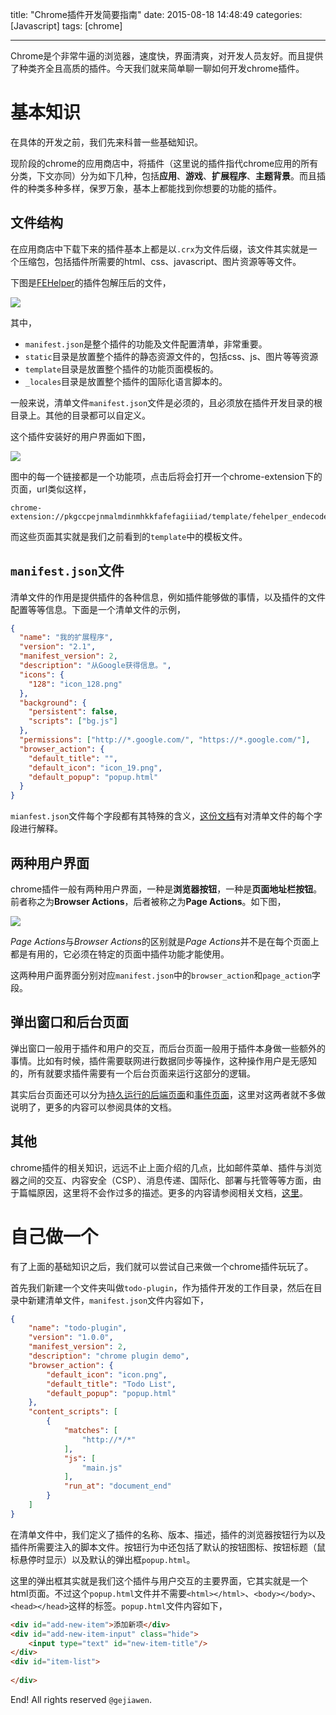title: "Chrome插件开发简要指南"
date: 2015-08-18 14:48:49
categories: [Javascript]
tags: [chrome]

---

Chrome是个非常牛逼的浏览器，速度快，界面清爽，对开发人员友好。而且提供了种类齐全且高质的插件。今天我们就来简单聊一聊如何开发chrome插件。

# 基本知识

在具体的开发之前，我们先来科普一些基础知识。

现阶段的chrome的应用商店中，将插件（这里说的插件指代chrome应用的所有分类，下文亦同）分为如下几种，包括**应用**、**游戏**、**扩展程序**、**主题背景**。而且插件的种类多种多样，保罗万象，基本上都能找到你想要的功能的插件。

## 文件结构

在应用商店中下载下来的插件基本上都是以`.crx`为文件后缀，该文件其实就是一个压缩包，包括插件所需要的html、css、javascript、图片资源等等文件。

下图是[FEHelper](http://www.baidufe.com/fehelper)的插件包解压后的文件，

![](Chrome插件开发简要指南-001.png)

其中，

- `manifest.json`是整个插件的功能及文件配置清单，非常重要。
- `static`目录是放置整个插件的静态资源文件的，包括css、js、图片等等资源
- `template`目录是放置整个插件的功能页面模板的。
- `_locales`目录是放置整个插件的国际化语言脚本的。

一般来说，清单文件`manifest.json`文件是必须的，且必须放在插件开发目录的根目录上。其他的目录都可以自定义。

这个插件安装好的用户界面如下图，

![](Chrome插件开发简要指南-002.png)

图中的每一个链接都是一个功能项，点击后将会打开一个chrome-extension下的页面，url类似这样，

```
chrome-extension://pkgccpejnmalmdinmhkkfafefagiiiad/template/fehelper_endecode.html
```

而这些页面其实就是我们之前看到的`template`中的模板文件。

## `manifest.json`文件

清单文件的作用是提供插件的各种信息，例如插件能够做的事情，以及插件的文件配置等等信息。下面是一个清单文件的示例，

```json
{
  "name": "我的扩展程序",
  "version": "2.1",
  "manifest_version": 2,
  "description": "从Google获得信息。",
  "icons": {
    "128": "icon_128.png"
  },
  "background": {
    "persistent": false,
    "scripts": ["bg.js"]
  },
  "permissions": ["http://*.google.com/", "https://*.google.com/"],
  "browser_action": {
    "default_title": "",
    "default_icon": "icon_19.png",
    "default_popup": "popup.html"
  }
}
```

`mianfest.json`文件每个字段都有其特殊的含义，[这份文档](http://chrome.liuyixi.com/manifest.html)有对清单文件的每个字段进行解释。

## 两种用户界面

chrome插件一般有两种用户界面，一种是**浏览器按钮**，一种是**页面地址栏按钮**。前者称之为**Browser Actions**，后者被称之为**Page Actions**。如下图，

![](Chrome插件开发简要指南-003.png)

*Page Actions*与*Browser Actions*的区别就是*Page Actions*并不是在每个页面上都是有用的，它必须在特定的页面中插件功能才能使用。

这两种用户面界面分别对应`manifest.json`中的`browser_action`和`page_action`字段。


## 弹出窗口和后台页面

弹出窗口一般用于插件和用户的交互，而后台页面一般用于插件本身做一些额外的事情。比如有时候，插件需要联网进行数据同步等操作，这种操作用户是无感知的，所有就要求插件需要有一个后台页面来运行这部分的逻辑。

其实后台页面还可以分为[持久运行的后端页面](http://chrome.liuyixi.com/background_pages.html)和[事件页面](http://chrome.liuyixi.com/event_pages.html)，这里对这两者就不多做说明了，更多的内容可以参阅具体的文档。

## 其他

chrome插件的相关知识，远远不止上面介绍的几点，比如邮件菜单、插件与浏览器之间的交互、内容安全（CSP）、消息传递、国际化、部署与托管等等方面，由于篇幅原因，这里将不会作过多的描述。更多的内容请参阅相关文档，[这里](http://chrome.liuyixi.com/docs.html)。

# 自己做一个

有了上面的基础知识之后，我们就可以尝试自己来做一个chrome插件玩玩了。

首先我们新建一个文件夹叫做`todo-plugin`，作为插件开发的工作目录，然后在目录中新建清单文件，`manifest.json`文件内容如下，

```json
{
    "name": "todo-plugin",
    "version": "1.0.0",
    "manifest_version": 2,
    "description": "chrome plugin demo",
    "browser_action": {
        "default_icon": "icon.png",
        "default_title": "Todo List",
        "default_popup": "popup.html"
    },
    "content_scripts": [
        {
            "matches": [
                "http://*/*"
            ],
            "js": [
                "main.js"
            ],
            "run_at": "document_end"
        }
    ]
}
```

在清单文件中，我们定义了插件的名称、版本、描述，插件的浏览器按钮行为以及插件所需要注入的脚本文件。按钮行为中还包括了默认的按钮图标、按钮标题（鼠标悬停时显示）以及默认的弹出框`popup.html`。

这里的弹出框其实就是我们这个插件与用户交互的主要界面，它其实就是一个html页面。不过这个`popup.html`文件并不需要`<html></html>`、`<body></body>`、`<head></head>`这样的标签。`popup.html`文件内容如下，

```html
<div id="add-new-item">添加新项</div>
<div id="add-new-item-input" class="hide">
    <input type="text" id="new-item-title"/>
</div>
<div id="item-list">
    
</div>
```











End! All rights reserved `@gejiawen`.


